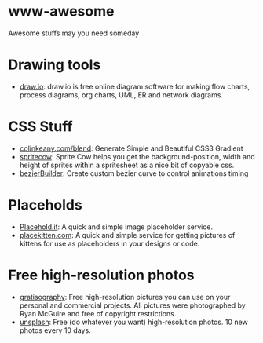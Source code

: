 # www-awesome
Awesome stuffs may you need someday

# Drawing tools
- [draw.io](http://draw.io): draw.io is free online diagram software for making flow charts, process diagrams, org charts, UML, ER and network diagrams.


# CSS Stuff
- [colinkeany.com/blend](http://colinkeany.com/blend/): Generate Simple and Beautiful CSS3 Gradient
- [spritecow](http://www.spritecow.com/): Sprite Cow helps you get the background-position, width and height of sprites within a spritesheet as a nice bit of copyable css.
- [bezierBuilder](http://www.roblaplaca.com/examples/bezierBuilder/): Create custom bezier curve to control animations timing

# Placeholds
- [Placehold.it](https://placehold.it/): A quick and simple image placeholder service.
- [placekitten.com](https://placekitten.com/): A quick and simple service for getting pictures of kittens for use as placeholders in your designs or code. 


# Free high-resolution photos
- [gratisography](http://www.gratisography.com/): Free high-resolution pictures you can use on your personal and commercial projects. All pictures were photographed by Ryan McGuire and free of copyright restrictions.
- [unsplash](https://unsplash.com/): Free (do whatever you want) high-resolution photos. 10 new photos every 10 days.
